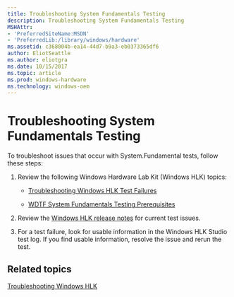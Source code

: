 ```yaml
---
title: Troubleshooting System Fundamentals Testing
description: Troubleshooting System Fundamentals Testing
MSHAttr:
- 'PreferredSiteName:MSDN'
- 'PreferredLib:/library/windows/hardware'
ms.assetid: c368004b-ea14-44d7-b9a3-eb0373365df6
author: EliotSeattle
ms.author: eliotgra
ms.date: 10/15/2017
ms.topic: article
ms.prod: windows-hardware
ms.technology: windows-oem
---
```


# Troubleshooting System Fundamentals Testing


To troubleshoot issues that occur with System.Fundamental tests, follow these steps:

1.  Review the following Windows Hardware Lab Kit (Windows HLK) topics:

    -   [Troubleshooting Windows HLK Test Failures](..\user\troubleshooting-windows-hlk-test-failures.md)

    -   [WDTF System Fundamentals Testing Prerequisites](wdtf-system-fundamentals-testing-prerequisites.md)

2.  Review the [Windows HLK release notes](http://go.microsoft.com/fwlink/?LinkID=236110) for current test issues.

3.  For a test failure, look for usable information in the Windows HLK Studio test log. If you find usable information, resolve the issue and rerun the test.

## <span id="related_topics"></span>Related topics


[Troubleshooting Windows HLK](..\user\troubleshooting-windows-hlk.md)

 

 







